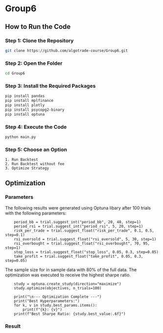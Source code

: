 # Group6

## How to Run the Code

### Step 1: Clone the Repository
```bash
git clone https://github.com/algotrade-course/Group6.git
```

### Step 2: Open the Folder
```bash
cd Group6
```

### Step 3: Install the Required Packages
```bash
pip install pandas
pip install mplfinance
pip install plotly
pip install psycopg2-binary
pip install optuna
```

### Step 4: Execute the Code
```bash
python main.py
```

### Step 5: Choose an Option
```
1. Run Backtest  
2. Run Backtest without fee  
3. Optimize Strategy
```

## Optimization
### Parameters
The following results were generated using Optuna libary after 100 trials with the following parameters: 
```
    period_bb = trial.suggest_int("period_bb", 20, 40, step=1)
    period_rsi = trial.suggest_int("period_rsi", 5, 20, step=1)
    risk_per_trade = trial.suggest_float("risk_per_trade", 0.1, 0.5, step=0.1)
    rsi_oversold = trial.suggest_float("rsi_oversold", 5, 30, step=1)
    rsi_overbought = trial.suggest_float("rsi_overbought", 70, 95, step=1)
    stop_loss = trial.suggest_float("stop_loss", 0.05, 0.3, step=0.05)
    take_profit = trial.suggest_float("take_profit", 0.05, 0.3, step=0.05)

```

The sample size for in sample data with 80% of the full data. The optimization was executed to receive the highest sharpe ratio.
```
    study = optuna.create_study(direction="maximize")
    study.optimize(objectives, n_trials=100)

    print("\n--- Optimization Complete ---")
    print("Best Hyperparameters:")
    for k, v in study.best_params.items():
        print(f"{k}: {v}")
    print(f"Best Sharpe Ratio: {study.best_value:.6f}")

```


### Result



